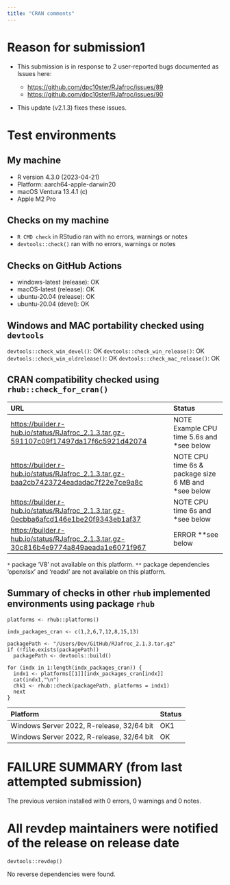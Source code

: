 ```yaml
---
title: "CRAN comments"
---
```



# Reason for submission1
* This submission is in response to 2 user-reported bugs documented as Issues here:

    + https://github.com/dpc10ster/RJafroc/issues/89
    + https://github.com/dpc10ster/RJafroc/issues/90

* This update (v2.1.3) fixes these issues. 


# Test environments

## My machine
* R version 4.3.0 (2023-04-21)
* Platform: aarch64-apple-darwin20
* macOS Ventura 13.4.1 (c)
* Apple M2 Pro

## Checks on my machine

* `R CMD check` in RStudio ran with no errors, warnings or notes
* `devtools::check()` ran with no errors, warnings or notes


## Checks on GitHub Actions
* windows-latest (release): OK
* macOS-latest (release):  OK
* ubuntu-20.04 (release): OK
* ubuntu-20.04 (devel): OK


## Windows and MAC portability checked using `devtools`

`devtools::check_win_devel()`: OK
`devtools::check_win_release()`: OK
`devtools::check_win_oldrelease()`: OK 
`devtools::check_mac_release()`: OK


## CRAN compatibility checked using `rhub::check_for_cran()`


| URL                                                                                  | Status                                                    |
|:-------------------------------------------------------------------------------------|:----------------------------------------------------------|
|https://builder.r-hub.io/status/RJafroc_2.1.3.tar.gz-591107c09f17497da17f6c5921d42074 | NOTE Example CPU time 5.6s and \*see below                |
|https://builder.r-hub.io/status/RJafroc_2.1.3.tar.gz-baa2cb7423724eadadac7f22e7ce9a8c | NOTE CPU time 6s & package size 6 MB and \*see below      |
|https://builder.r-hub.io/status/RJafroc_2.1.3.tar.gz-0ecbba6afcd146e1be20f9343eb1af37 | NOTE CPU time 6s and \*see below                          |
|https://builder.r-hub.io/status/RJafroc_2.1.3.tar.gz-30c816b4e9774a849aeada1e6071f967 | ERROR \**see below                                        |

`*` package ‘V8’ not available on this platform.
`**` package dependencies ‘openxlsx’ and ‘readxl’ are not available on this platform.


## Summary of checks in other `rhub` implemented environments using package `rhub`

```
platforms <- rhub::platforms()

indx_packages_cran <- c(1,2,6,7,12,8,15,13)  
  
packagePath <- "/Users/Dev/GitHub/RJafroc_2.1.3.tar.gz"
if (!file.exists(packagePath))
  packagePath <- devtools::build()

for (indx in 1:length(indx_packages_cran)) {
  indx1 <- platforms[[1]][indx_packages_cran[indx]]
  cat(indx1,"\n")
  chk1 <- rhub::check(packagePath, platforms = indx1)
  next
}
```

| Platform                                                 | Status                                                |
|:---------------------------------------------------------|:------------------------------------------------------|
| Windows Server 2022, R-release, 32/64 bit                | OK1                                                    |
| Windows Server 2022, R-release, 32/64 bit                | OK                                                    |



# FAILURE SUMMARY (from last attempted submission)

The previous version installed with 0 errors, 0 warnings and 0 notes. 


# All revdep maintainers were notified of the release on release date

```
devtools::revdep()
```

No reverse dependencies were found.

